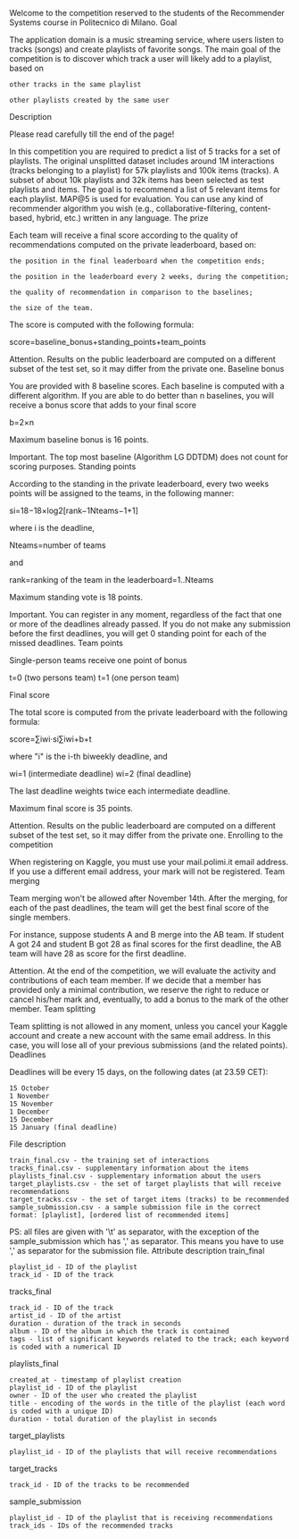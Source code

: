 Welcome to the competition reserved to the students of the Recommender Systems course in Politecnico di Milano.
Goal

The application domain is a music streaming service, where users listen to tracks (songs) and create playlists of favorite songs. The main goal of the competition is to discover which track a user will likely add to a playlist, based on

    other tracks in the same playlist

    other playlists created by the same user

Description

Please read carefully till the end of the page!

In this competition you are required to predict a list of 5 tracks for a set of playlists. The original unsplitted dataset includes around 1M interactions (tracks belonging to a playlist) for 57k playlists and 100k items (tracks). A subset of about 10k playlists and 32k items has been selected as test playlists and items. The goal is to recommend a list of 5 relevant items for each playlist. MAP@5 is used for evaluation. You can use any kind of recommender algorithm you wish (e.g., collaborative-filtering, content-based, hybrid, etc.) written in any language.
The prize

Each team will receive a final score according to the quality of recommendations computed on the private leaderboard, based on:

    the position in the final leaderboard when the competition ends;

    the position in the leaderboard every 2 weeks, during the competition;

    the quality of recommendation in comparison to the baselines;

    the size of the team.

The score is computed with the following formula:

score=baseline_bonus+standing_points+team_points

Attention. Results on the public leaderboard are computed on a different subset of the test set, so it may differ from the private one.
Baseline bonus

You are provided with 8 baseline scores. Each baseline is computed with a different algorithm. If you are able to do better than n baselines, you will receive a bonus score that adds to your final score

b=2×n

Maximum baseline bonus is 16 points.

Important. The top most baseline (Algorithm LG DDTDM) does not count for scoring purposes.
Standing points

According to the standing in the private leaderboard, every two weeks points will be assigned to the teams, in the following manner:

si=18−18×log2[rank−1Nteams−1+1]

where i is the deadline,

Nteams=number of teams

and

rank=ranking of the team in the leaderboard=1..Nteams

Maximum standing vote is 18 points.

Important. You can register in any moment, regardless of the fact that one or more of the deadlines already passed. If you do not make any submission before the first deadlines, you will get 0 standing point for each of the missed deadlines.
Team points

Single-person teams receive one point of bonus

t=0 (two persons team)
t=1 (one person team)

Final score

The total score is computed from the private leaderboard with the following formula:

score=∑iwi⋅si∑iwi+b+t

where "i" is the i-th biweekly deadline, and

wi=1 (intermediate deadline)
wi=2 (final deadline)

The last deadline weights twice each intermediate deadline.

Maximum final score is 35 points.

Attention. Results on the public leaderboard are computed on a different subset of the test set, so it may differ from the private one.
Enrolling to the competition

When registering on Kaggle, you must use your mail.polimi.it email address. If you use a different email address, your mark will not be registered.
Team merging

Team merging won't be allowed after November 14th. After the merging, for each of the past deadlines, the team will get the best final score of the single members.

For instance, suppose students A and B merge into the AB team. If student A got 24 and student B got 28 as final scores for the first deadline, the AB team will have 28 as score for the first deadline.

Attention. At the end of the competition, we will evaluate the activity and contributions of each team member. If we decide that a member has provided only a minimal contribution, we reserve the right to reduce or cancel his/her mark and, eventually, to add a bonus to the mark of the other member.
Team splitting

Team splitting is not allowed in any moment, unless you cancel your Kaggle account and create a new account with the same email address. In this case, you will lose all of your previous submissions (and the related points).
Deadlines

Deadlines will be every 15 days, on the following dates (at 23.59 CET):

    15 October
    1 November
    15 November
    1 December
    15 December
    15 January (final deadline)


File description

    train_final.csv - the training set of interactions
    tracks_final.csv - supplementary information about the items
    playlists_final.csv - supplementary information about the users
    target_playlists.csv - the set of target playlists that will receive recommendations
    target_tracks.csv - the set of target items (tracks) to be recommended
    sample_submission.csv - a sample submission file in the correct format: [playlist], [ordered list of recommended items]

PS: all files are given with '\t' as separator, with the exception of the sample_submission which has ',' as separator. This means you have to use ',' as separator for the submission file.
Attribute description
train_final

    playlist_id - ID of the playlist
    track_id - ID of the track

tracks_final

    track_id - ID of the track
    artist_id - ID of the artist
    duration - duration of the track in seconds
    album - ID of the album in which the track is contained
    tags - list of significant keywords related to the track; each keyword is coded with a numerical ID

playlists_final

    created_at - timestamp of playlist creation
    playlist_id - ID of the playlist
    owner - ID of the user who created the playlist
    title - encoding of the words in the title of the playlist (each word is coded with a unique ID)
    duration - total duration of the playlist in seconds

target_playlists

    playlist_id - ID of the playlists that will receive recommendations

target_tracks

    track_id - ID of the tracks to be recommended

sample_submission

    playlist_id - ID of the playlist that is receiving recommendations
    track_ids - IDs of the recommended tracks

